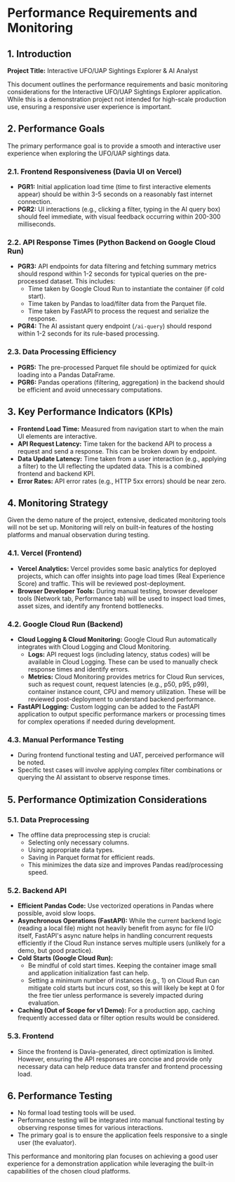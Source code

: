 # Performance Requirements and Monitoring

## 1. Introduction

**Project Title:** Interactive UFO/UAP Sightings Explorer & AI Analyst

This document outlines the performance requirements and basic monitoring considerations for the Interactive UFO/UAP Sightings Explorer application. While this is a demonstration project not intended for high-scale production use, ensuring a responsive user experience is important.

## 2. Performance Goals

The primary performance goal is to provide a smooth and interactive user experience when exploring the UFO/UAP sightings data.

### 2.1. Frontend Responsiveness (Davia UI on Vercel)
*   **PGR1:** Initial application load time (time to first interactive elements appear) should be within 3-5 seconds on a reasonably fast internet connection.
*   **PGR2:** UI interactions (e.g., clicking a filter, typing in the AI query box) should feel immediate, with visual feedback occurring within 200-300 milliseconds.

### 2.2. API Response Times (Python Backend on Google Cloud Run)
*   **PGR3:** API endpoints for data filtering and fetching summary metrics should respond within 1-2 seconds for typical queries on the pre-processed dataset. This includes:
    *   Time taken by Google Cloud Run to instantiate the container (if cold start).
    *   Time taken by Pandas to load/filter data from the Parquet file.
    *   Time taken by FastAPI to process the request and serialize the response.
*   **PGR4:** The AI assistant query endpoint (`/ai-query`) should respond within 1-2 seconds for its rule-based processing.

### 2.3. Data Processing Efficiency
*   **PGR5:** The pre-processed Parquet file should be optimized for quick loading into a Pandas DataFrame.
*   **PGR6:** Pandas operations (filtering, aggregation) in the backend should be efficient and avoid unnecessary computations.

## 3. Key Performance Indicators (KPIs)

*   **Frontend Load Time:** Measured from navigation start to when the main UI elements are interactive.
*   **API Request Latency:** Time taken for the backend API to process a request and send a response. This can be broken down by endpoint.
*   **Data Update Latency:** Time taken from a user interaction (e.g., applying a filter) to the UI reflecting the updated data. This is a combined frontend and backend KPI.
*   **Error Rates:** API error rates (e.g., HTTP 5xx errors) should be near zero.

## 4. Monitoring Strategy

Given the demo nature of the project, extensive, dedicated monitoring tools will not be set up. Monitoring will rely on built-in features of the hosting platforms and manual observation during testing.

### 4.1. Vercel (Frontend)
*   **Vercel Analytics:** Vercel provides some basic analytics for deployed projects, which can offer insights into page load times (Real Experience Score) and traffic. This will be reviewed post-deployment.
*   **Browser Developer Tools:** During manual testing, browser developer tools (Network tab, Performance tab) will be used to inspect load times, asset sizes, and identify any frontend bottlenecks.

### 4.2. Google Cloud Run (Backend)
*   **Cloud Logging & Cloud Monitoring:** Google Cloud Run automatically integrates with Cloud Logging and Cloud Monitoring.
    *   **Logs:** API request logs (including latency, status codes) will be available in Cloud Logging. These can be used to manually check response times and identify errors.
    *   **Metrics:** Cloud Monitoring provides metrics for Cloud Run services, such as request count, request latencies (e.g., p50, p95, p99), container instance count, CPU and memory utilization. These will be reviewed post-deployment to understand backend performance.
*   **FastAPI Logging:** Custom logging can be added to the FastAPI application to output specific performance markers or processing times for complex operations if needed during development.

### 4.3. Manual Performance Testing
*   During frontend functional testing and UAT, perceived performance will be noted.
*   Specific test cases will involve applying complex filter combinations or querying the AI assistant to observe response times.

## 5. Performance Optimization Considerations

### 5.1. Data Preprocessing
*   The offline data preprocessing step is crucial:
    *   Selecting only necessary columns.
    *   Using appropriate data types.
    *   Saving in Parquet format for efficient reads.
    *   This minimizes the data size and improves Pandas read/processing speed.

### 5.2. Backend API
*   **Efficient Pandas Code:** Use vectorized operations in Pandas where possible, avoid slow loops.
*   **Asynchronous Operations (FastAPI):** While the current backend logic (reading a local file) might not heavily benefit from async for file I/O itself, FastAPI's async nature helps in handling concurrent requests efficiently if the Cloud Run instance serves multiple users (unlikely for a demo, but good practice).
*   **Cold Starts (Google Cloud Run):**
    *   Be mindful of cold start times. Keeping the container image small and application initialization fast can help.
    *   Setting a minimum number of instances (e.g., 1) on Cloud Run can mitigate cold starts but incurs cost, so this will likely be kept at 0 for the free tier unless performance is severely impacted during evaluation.
*   **Caching (Out of Scope for v1 Demo):** For a production app, caching frequently accessed data or filter option results would be considered.

### 5.3. Frontend
*   Since the frontend is Davia-generated, direct optimization is limited. However, ensuring the API responses are concise and provide only necessary data can help reduce data transfer and frontend processing load.

## 6. Performance Testing

*   No formal load testing tools will be used.
*   Performance testing will be integrated into manual functional testing by observing response times for various interactions.
*   The primary goal is to ensure the application feels responsive to a single user (the evaluator).

This performance and monitoring plan focuses on achieving a good user experience for a demonstration application while leveraging the built-in capabilities of the chosen cloud platforms.
